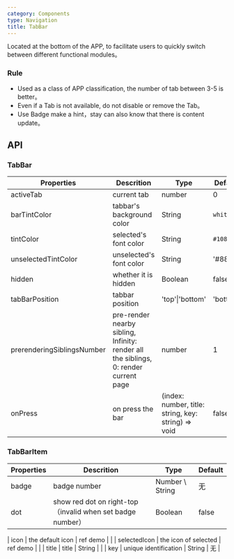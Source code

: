 ```yaml
---
category: Components
type: Navigation
title: TabBar
---
```


Located at the bottom of the APP, to facilitate users to quickly switch between different functional modules。

### Rule
- Used as a class of APP classification, the number of tab between 3-5 is better。
- Even if a Tab is not available, do not disable or remove the Tab。
- Use Badge make a hint，stay can also know that there is content update。

## API

### TabBar

Properties | Descrition | Type | Default
-----------|------------|------|--------
| activeTab | current tab | number | 0 |
| barTintColor        | tabbar's background color                     | String   | `white`            |
| tintColor         | selected's font color                               | String | `#108ee9`         |
| unselectedTintColor       | unselected's font color  | String | '#888'           |
| hidden       | whether it is hidden  | Boolean | false           |
| tabBarPosition | tabbar position | 'top'\|'bottom' | 'bottom' |
| prerenderingSiblingsNumber| pre-render nearby sibling, Infinity: render all the siblings, 0: render current page  | number |   1   |
| onPress  | on press the bar | (index: number, title: string, key: string) => void | false     |

### TabBarItem

Properties | Descrition | Type | Default
-----------|------------|------|--------
| badge  | badge number  | Number \ String           | 无     |
| dot | show red dot on right-top（invalid when set badge number）  | Boolean            |  false  |

| icon  | the default icon | ref demo | <span> </span> |
| selectedIcon  |  the icon of selected | ref demo |  <span> </span> |
| title  |  title | String |  <span> </span> |
| key  |  unique identification | String |   无   |
